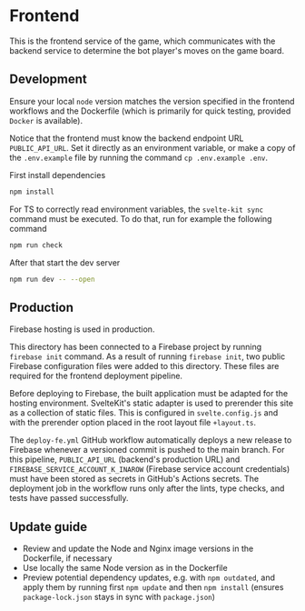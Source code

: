 # Frontend

This is the frontend service of the game, which communicates with the backend service to determine the bot player's moves on the game board.

## Development

Ensure your local `node` version matches the version specified in the frontend workflows and the Dockerfile (which is primarily for quick testing, provided `Docker` is available).

Notice that the frontend must know the backend endpoint URL `PUBLIC_API_URL`. Set it directly as an environment variable, or make a copy of the `.env.example` file by running the command `cp .env.example .env`.

First install dependencies

```bash
npm install
```

For TS to correctly read environment variables, the `svelte-kit sync` command must be executed. To do that, run for example the following command

```bash
npm run check
```

After that start the dev server

```bash
npm run dev -- --open
```

## Production

Firebase hosting is used in production.

This directory has been connected to a Firebase project by running `firebase init` command. As a result of running `firebase init`, two public Firebase configuration files were added to this directory. These files are required for the frontend deployment pipeline.

Before deploying to Firebase, the built application must be adapted for the hosting environment. SvelteKit's static adapter is used to prerender this site as a collection of static files. This is configured in `svelte.config.js` and with the prerender option placed in the root layout file `+layout.ts`.

The `deploy-fe.yml` GitHub workflow automatically deploys a new release to Firebase whenever a versioned commit is pushed to the main branch. For this pipeline, `PUBLIC_API_URL` (backend's production URL) and `FIREBASE_SERVICE_ACCOUNT_K_INAROW` (Firebase service account credentials) must have been stored as secrets in GitHub's Actions secrets. The deployment job in the workflow runs only after the lints, type checks, and tests have passed successfully.

## Update guide

- Review and update the Node and Nginx image versions in the Dockerfile, if necessary
- Use locally the same Node version as in the Dockerfile
- Preview potential dependency updates, e.g. with `npm outdated`, and apply them by running first `npm update` and then `npm install` (ensures `package-lock.json` stays in sync with `package.json`)
